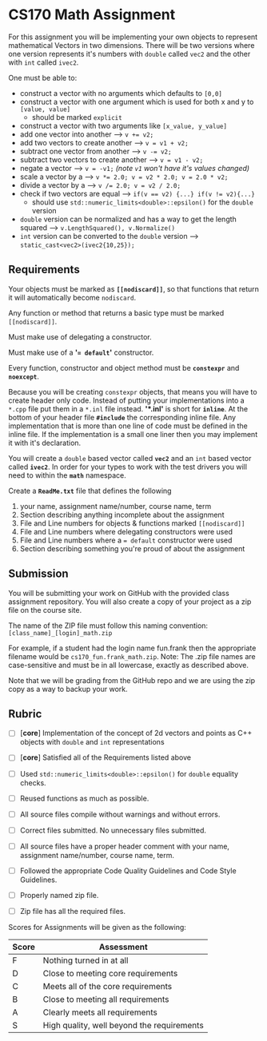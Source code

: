 # CS170 Math Assignment

For this assignment you will be implementing your own objects to represent mathematical Vectors in two dimensions. There will be two versions where one version represents it's numbers with `double` called `vec2` and the other with `int` called `ivec2`.

One must be able to:

* construct a vector with no arguments which defaults to `[0,0]`
* construct a vector with one argument which is used for both x and y to `[value, value]`
    + should be marked `explicit`
* construct a vector with two arguments like `[x_value, y_value]`
* add one vector into another --> `v += v2;`
* add two vectors to create another --> `v = v1 + v2;`
* subtract one vector from another --> `v -= v2;`
* subtract two vectors to create another --> `v = v1 - v2;`
* negate a vector --> `v = -v1;` _(note `v1` won't have it's values changed)_
* scale a vector by a --> `v *= 2.0; v = v2 * 2.0; v = 2.0 * v2;`
* divide a vector by a --> `v /= 2.0; v = v2 / 2.0;`
* check if two vectors are equal  --> `if(v == v2) {...} if(v != v2){...}`
    - should use `std::numeric_limits<double>::epsilon()` for the `double` version
* `double` version can be normalized and has a way to get the length squared --> `v.LengthSquared(), v.Normalize()`
* `int` version can be converted to the `double` version --> `static_cast<vec2>(ivec2{10,25});`

## Requirements

Your objects must be marked as **`[[nodiscard]]`**, so that functions that return it will automatically become `nodiscard`.

Any function or method that returns a basic type must be marked `[[nodiscard]]`.

Must make use of delegating a constructor.

Must make use of a **'`= default`'** constructor.

Every function, constructor and object method must be **`constexpr`** and **`noexcept`**.

Because you will be creating `constexpr` objects, that means you will have to create header only code. Instead of putting your implementations into a `*.cpp` file put them in a `*.inl` file instead. **'*.inl'** is short for **`inline`**. At the bottom of your header file **`#include`** the corresponding inline file. Any implementation that is more than one line of code must be defined in the inline file. If the implementation is a small one liner then you may implement it with it's declaration.

You will create a `double` based vector called **`vec2`** and an `int` based vector called **`ivec2`**.
In order for your types to work with the test drivers you will need to within the **`math`** namespace.


Create a **`ReadMe.txt`** file that defines the following

1. your name, assignment name/number, course name, term
2. Section describing anything incomplete about the assignment
3. File and Line numbers for objects & functions marked `[[nodiscard]]`
4. File and Line numbers where delegating constructors were used
5. File and Line numbers where a `= default` constructor were used
6. Section describing something you're proud of about the assignment

## Submission

You will be submitting your work on GitHub with the provided class assignment repository. You will also create a copy of your project as a zip file on the course site. 

The name of the ZIP file must follow this naming convention: `[class_name]_[login]_math.zip`

For example, if a student had the login name fun.frank then the appropriate filename would be `cs170_fun.frank_math.zip`. Note: The .zip file names are case-sensitive and must be in all lowercase, exactly as described above.

Note that we will be grading from the GitHub repo and we are using the zip copy as a way to backup your work.

## Rubric


- [ ] [**core**] Implementation of the concept of 2d vectors and points as C++ objects with `double` and `int` representations
- [ ] [**core**] Satisfied all of the Requirements listed above
- [ ] Used `std::numeric_limits<double>::epsilon()` for `double` equality checks.
- [ ] Reused functions as much as possible.
- [ ] All source files compile without warnings and without errors.
- [ ] Correct files submitted. No unnecessary files submitted.
- [ ] All source files have a proper header comment with your name, assignment name/number, course name, term.
- [ ] Followed the appropriate Code Quality Guidelines and Code Style Guidelines.
- [ ] Properly named zip file.
- [ ] Zip file has all the required files.



Scores for Assignments will be given as the following:

Score        | Assessment
------------ | ----------
F | Nothing turned in at all
D | Close to meeting core requirements
C | Meets all of the core requirements
B | Close to meeting all requirements
A | Clearly meets all requirements 
S | High quality, well beyond the requirements
